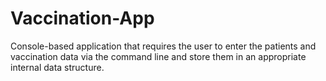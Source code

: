 # Vaccination-App
Console-based application that requires the user to enter the patients and vaccination data via the command line and store them in an appropriate internal data structure.
